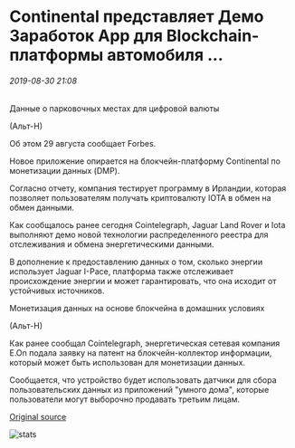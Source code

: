 # Continental представляет Демо Заработок App для Blockchain-платформы автомобиля ...

###### 2019-08-30 21:08

Данные о парковочных местах для цифровой валюты

(Альт-Н)

Об этом 29 августа сообщает Forbes.

Новое приложение опирается на блокчейн-платформу Continental по монетизации данных (DMP).

Согласно отчету, компания тестирует программу в Ирландии, которая позволяет пользователям получать криптовалюту IOTA в обмен на обмен данными.

Как сообщалось ранее сегодня Cointelegraph, Jaguar Land Rover и Iota выполняют демо новой технологии распределенного реестра для отслеживания и обмена энергетическими данными.

В дополнение к предоставлению данных о том, сколько энергии использует Jaguar I-Pace, платформа также отслеживает происхождение энергии и может гарантировать, что она исходит от устойчивых источников.

Монетизация данных на основе блокчейна в домашних условиях

(Альт-Н)

Как ранее сообщал Cointelegraph, энергетическая сетевая компания E.On подала заявку на патент на блокчейн-коллектор информации, который может быть использован для монетизации данных.

Сообщается, что устройство будет использовать датчики для сбора пользовательских данных из приложений "умного дома", которые пользователи могут выборочно продавать третьим лицам.

[Original source](https://cointelegraph.com/news/continental-unveils-demo-earning-app-for-blockchain-based-car-platform)

![stats](https://c.statcounter.com/11760860/0/a89fa40b/1/ "stats")